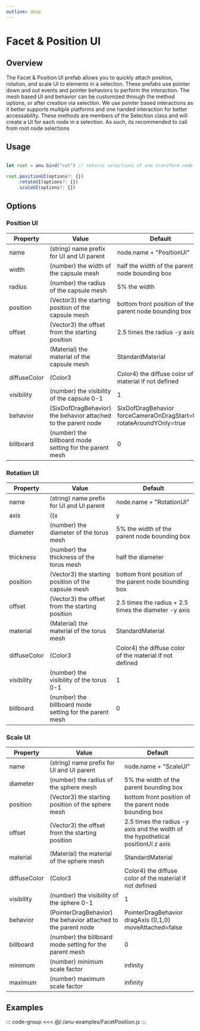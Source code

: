 ```yaml
---
outline: deep
---
```


<script setup>
  //import singleView from  "../../vue_components/singleView.vue"
  import { facetPosition } from  "../../anu-examples/FacetPosition.js"
</script>

# Facet & Position UI

## Overview 
The Facet & Position UI prefab allows you to quickly attach position, rotation, and scale UI to elements in a selection. These prefabs use pointer down and out events and pointer behaviors to perform the interaction. The mesh based UI and behavior can be customized through the method options, or after creation via selection. We use pointer based interactions as it better supports multiple platforms and one handed interaction for better accessability. These methods are members of the Selection class and will create a UI for each node in a selection. As such, its recommended to call from root node selections

## Usage 

```js

let root = anu.bind("cot") // returns selections of one transform node

root.positionUI(options?: {})
    .rotateUI(options?: {})
    .scaleUI(options?: {})
```

## Options

### Position UI

| Property       |      Value      |  Default |
| ------------- | ------------- | ------------- |
| name | (string) name prefix for UI and UI parent | node.name + "PositionUI" |
| width | (number) the width of the capsule mesh | half the width of the parent node bounding box |
| radius | (number) the radius of the capsule mesh | 5% the width |
| position | (Vector3) the starting position of the capsule mesh | bottom front position of the parent node bounding box |
| offset | (Vector3) the offset from the starting position | 2.5 times the radius -y axis |
| material | (Material) the material of the capsule mesh | StandardMaterial |
| diffuseColor | (Color3 | Color4) the diffuse color of the material if not defined | White |
| visibility | (number) the visibility of the capsule 0-1 | 1 |
| behavior | (SixDofDragBehavior) the behavior attached to the parent node | SixDofDragBehavior forceCameraOnDragStart=true rotateAroundYOnly=true |
| billboard | (number) the billboard mode setting for the parent mesh | 0 |

### Rotation UI

 Property       |      Value      |  Default |
| ------------- | ------------- | ------------- |
| name | (string) name prefix for UI and UI parent | node.name + "RotationUI" |
| axis | ({x | y | z: boolean}) the axis to generate UI for  | {x: true, y: true, z: true} |
| diameter | (number) the diameter of the torus mesh | 5% the width of the parent node bounding box |
| thickness | (number) the thickness of the torus mesh | half the diameter |
| position | (Vector3) the starting position of the capsule mesh | bottom front position of the parent node bounding box |
| offset | (Vector3) the offset from the starting position | 2.5 times the radius + 2.5 times the diameter -y axis |
| material | (Material) the material of the torus mesh | StandardMaterial |
| diffuseColor | (Color3 | Color4) the diffuse color of the material if not defined | White |
| visibility | (number) the visibility of the torus 0-1 | 1 |
| billboard | (number) the billboard mode setting for the parent mesh | 0 |

### Scale UI

 Property       |      Value      |  Default |
| ------------- | ------------- | ------------- |
| name | (string) name prefix for UI and UI parent | node.name + "ScaleUI" |
| diameter | (number) the radius of the sphere mesh | 5% the width of the parent bounding box |
| position | (Vector3) the starting position of the sphere mesh | bottom front position of the parent node bounding box |
| offset | (Vector3) the offset from the starting position | 2.5 times the radius -y axis and the width of the hypothetical positionUI z axis|
| material | (Material) the material of the sphere mesh | StandardMaterial |
| diffuseColor | (Color3 | Color4) the diffuse color of the material if not defined | White |
| visibility | (number) the visibility of the sphere 0-1 | 1 |
| behavior | (PointerDragBehavior) the behavior attached to the parent node | PointerDragBehavior dragAxis (0,1,0) moveAttached=false |
| billboard | (number) the billboard mode setting for the parent mesh | 0 |
| minimum | (number) minimum scale factor | infinity |
| maximum | (number) maximum scale factor | infinity |

## Examples

<singleView :scene="facetPosition" />

::: code-group
<<< @/./anu-examples/FacetPosition.js 
:::

